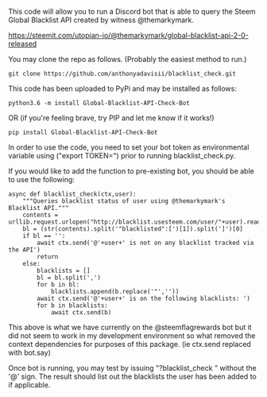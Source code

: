 This code will allow you to run a Discord bot that is able to query the Steem Global Blacklist API created by witness @themarkymark.

https://steemit.com/utopian-io/@themarkymark/global-blacklist-api-2-0-released

You may clone the repo as follows. (Probably the easiest method to run.)

```
git clone https://github.com/anthonyadavisii/blacklist_check.git
```

This code has been uploaded to PyPi and may be installed as follows:

```
python3.6 -m install Global-Blacklist-API-Check-Bot
```

OR (if you're feeling brave, try PIP and let me know if it works!)

```
pip install Global-Blacklist-API-Check-Bot
```

In order to use the code, you need to set your bot token as environmental variable using ("export TOKEN=<token>") prior to running blacklist_check.py.

If you would like to add the function to pre-existing bot, you should be able to use the following:

```@bot.command()
async def blacklist_check(ctx,user):
    """Queries blacklist status of user using @themarkymark's Blacklist API."""
    contents = urllib.request.urlopen("http://blacklist.usesteem.com/user/"+user).read()
    bl = (str(contents).split('"blacklisted":[')[1]).split(']')[0]
    if bl == '':
        await ctx.send('@'+user+' is not on any blacklist tracked via the API')
        return
    else:
        blacklists = []
        bl = bl.split(',')
        for b in bl:
            blacklists.append(b.replace('"',''))
        await ctx.send('@'+user+' is on the following blacklists: ')
        for b in blacklists:
            await ctx.send(b)
```

This above is what we have currently on the @steemflagrewards bot but it did not seem to work in my development environment so what removed the context dependencies for purposes of this package. (ie ctx.send replaced with bot.say)

Once bot is running, you may test by issuing "?blacklist_check <user>" without the '@' sign. The result should list out the blacklists the user has been added to if applicable.
